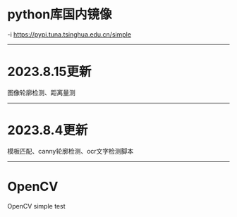 # python库国内镜像

-i https://pypi.tuna.tsinghua.edu.cn/simple

--------------------------------------------------------------------------------------------------------------
# 2023.8.15更新

图像轮廓检测、距离量测

--------------------------------------------------------------------------------------------------------------
# 2023.8.4更新

模板匹配、canny轮廓检测、ocr文字检测脚本

--------------------------------------------------------------------------------------------------------------
# OpenCV

OpenCV simple test

